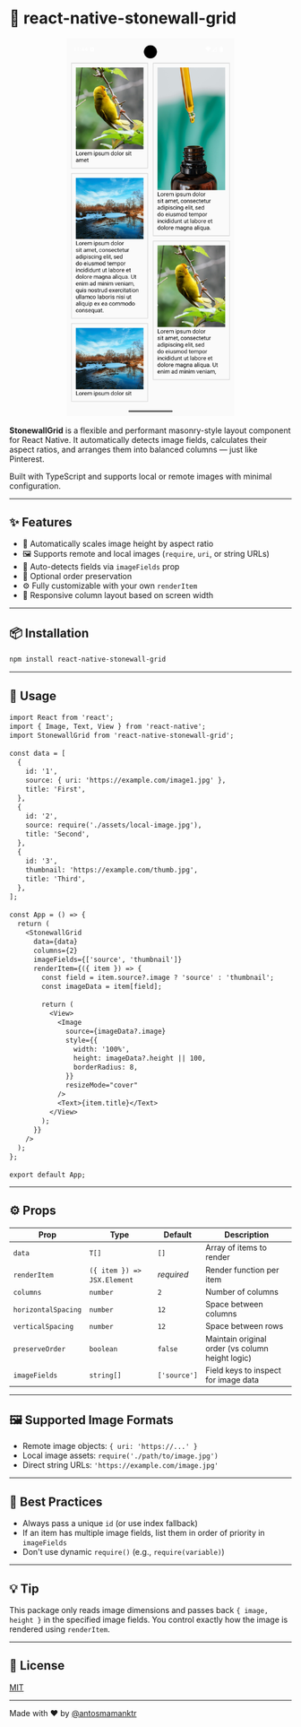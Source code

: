# 🧱 react-native-stonewall-grid

<p align="center">
  <img src="./src/assets/demo-layout.png" alt="StonewallGrid Preview" width="300"/>
</p>

**StonewallGrid** is a flexible and performant masonry-style layout component for React Native. It automatically detects image fields, calculates their aspect ratios, and arranges them into balanced columns — just like Pinterest.

Built with TypeScript and supports local or remote images with minimal configuration.

---

## ✨ Features

- 📐 Automatically scales image height by aspect ratio
- 🖼️ Supports remote and local images (`require`, `uri`, or string URLs)
- 🧠 Auto-detects fields via `imageFields` prop
- 🔀 Optional order preservation
- ⚙️ Fully customizable with your own `renderItem`
- 📱 Responsive column layout based on screen width

---

## 📦 Installation

```sh
npm install react-native-stonewall-grid
```

---

## 🚀 Usage

```tsx
import React from 'react';
import { Image, Text, View } from 'react-native';
import StonewallGrid from 'react-native-stonewall-grid';

const data = [
  {
    id: '1',
    source: { uri: 'https://example.com/image1.jpg' },
    title: 'First',
  },
  {
    id: '2',
    source: require('./assets/local-image.jpg'),
    title: 'Second',
  },
  {
    id: '3',
    thumbnail: 'https://example.com/thumb.jpg',
    title: 'Third',
  },
];

const App = () => {
  return (
    <StonewallGrid
      data={data}
      columns={2}
      imageFields={['source', 'thumbnail']}
      renderItem={({ item }) => {
        const field = item.source?.image ? 'source' : 'thumbnail';
        const imageData = item[field];

        return (
          <View>
            <Image
              source={imageData?.image}
              style={{
                width: '100%',
                height: imageData?.height || 100,
                borderRadius: 8,
              }}
              resizeMode="cover"
            />
            <Text>{item.title}</Text>
          </View>
        );
      }}
    />
  );
};

export default App;
```

---

## ⚙️ Props

| Prop               | Type            | Default       | Description |
|--------------------|-----------------|---------------|-------------|
| `data`             | `T[]`           | `[]`          | Array of items to render |
| `renderItem`       | `({ item }) => JSX.Element` | _required_ | Render function per item |
| `columns`          | `number`        | `2`           | Number of columns |
| `horizontalSpacing`| `number`        | `12`          | Space between columns |
| `verticalSpacing`  | `number`        | `12`          | Space between rows |
| `preserveOrder`    | `boolean`       | `false`       | Maintain original order (vs column height logic) |
| `imageFields`      | `string[]`      | `['source']`  | Field keys to inspect for image data |

---

## 🖼 Supported Image Formats

- Remote image objects: `{ uri: 'https://...' }`
- Local image assets: `require('./path/to/image.jpg')`
- Direct string URLs: `'https://example.com/image.jpg'`

---

## 🧠 Best Practices

- Always pass a unique `id` (or use index fallback)
- If an item has multiple image fields, list them in order of priority in `imageFields`
- Don't use dynamic `require()` (e.g., `require(variable)`)

---

## 💡 Tip

This package only reads image dimensions and passes back `{ image, height }` in the specified image fields. You control exactly how the image is rendered using `renderItem`.

---

## 📄 License

[MIT](./LICENSE)

---

Made with ❤️ by [@antosmamanktr](https://github.com/antosmamanktr)
